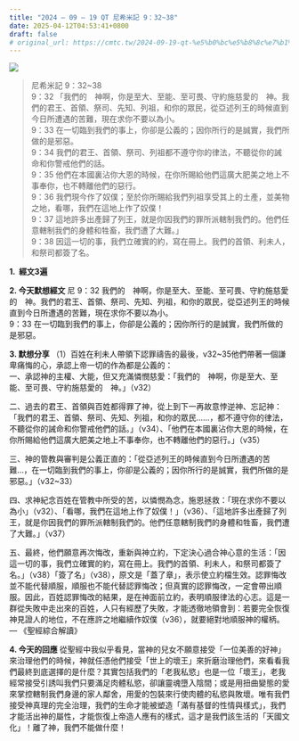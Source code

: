 ```yaml
---
title: "2024 – 09 – 19 QT 尼希米記 9：32~38"
date: 2025-04-12T04:53:41+0800
draft: false
# original_url: https://cmtc.tw/2024-09-19-qt-%e5%b0%bc%e5%b8%8c%e7%b1%b3%e8%a8%98-9%ef%bc%9a3238
---
```


![](/images/qt.jpg)
> 尼希米記 9：32\~38  
> 9：32 「我們的　神啊，你是至大、至能、至可畏、守約施慈愛的　神。我們的君王、首領、祭司、先知、列祖，和你的眾民，從亞述列王的時候直到今日所遭遇的苦難，現在求你不要以為小。  
> 9：33 在一切臨到我們的事上，你卻是公義的；因你所行的是誠實，我們所做的是邪惡。  
> 9：34 我們的君王、首領、祭司、列祖都不遵守你的律法，不聽從你的誡命和你警戒他們的話。  
> 9：35 他們在本國裏沾你大恩的時候，在你所賜給他們這廣大肥美之地上不事奉你，也不轉離他們的惡行。  
> 9：36 我們現今作了奴僕；至於你所賜給我們列祖享受其上的土產，並美物之地，看哪，我們在這地上作了奴僕！  
> 9：37 這地許多出產歸了列王，就是你因我們的罪所派轄制我們的。他們任意轄制我們的身體和牲畜，我們遭了大難。」  
> 9：38 因這一切的事，我們立確實的約，寫在冊上。我們的首領、利未人，和祭司都簽了名。

**1.  經文3遍**

**2. 今天默想經文**
尼 9：32 我們的　神啊，你是至大、至能、至可畏、守約施慈愛的　神。我們的君王、首領、祭司、先知、列祖，和你的眾民，從亞述列王的時候直到今日所遭遇的苦難，現在求你不要以為小。  
9：33 在一切臨到我們的事上，你卻是公義的；因你所行的是誠實，我們所做的是邪惡。

**3. 默想分享**
（1）百姓在利未人帶領下認罪禱告的最後，v32\~35他們帶著一個謙卑痛悔的心，承認上帝一切的作為都是公義的：  
一、承認神的主權、大能，但又充滿憐憫慈愛：「我們的　神啊，你是至大、至能、至可畏、守約施慈愛的　神。」（v32）

二、過去的君王、首領與百姓都得罪了神，從上到下一再故意悖逆神、忘記神：「我們的君王、首領、祭司、先知、列祖，和你的眾民……，都不遵守你的律法，不聽從你的誡命和你警戒他們的話。」（v34）、「他們在本國裏沾你大恩的時候，在你所賜給他們這廣大肥美之地上不事奉你，也不轉離他們的惡行。」（v35）

三、神的管教與審判是公義正直的：「從亞述列王的時候直到今日所遭遇的苦難…，在一切臨到我們的事上，你卻是公義的；因你所行的是誠實，我們所做的是邪惡。」（v32\~33）

四、求神紀念百姓在管教中所受的苦，以憐憫為念，施恩拯救：「現在求你不要以為小」（v32）、「看哪，我們在這地上作了奴僕！」（v36）、「這地許多出產歸了列王，就是你因我們的罪所派轄制我們的。他們任意轄制我們的身體和牲畜，我們遭了大難。」（v37）

五、最終，他們願意再次悔改，重新與神立約，下定決心過合神心意的生活：「因這一切的事，我們立確實的約，寫在冊上。我們的首領、利未人，和祭司都簽了名。」（v38）「簽了名」（v38），原文是「蓋了章」，表示使立約檔生效。認罪悔改並不能代替順服，順服也不能代替認罪悔改；但真實的認罪悔改，一定會帶出順服。因此，百姓認罪悔改的結果，是在神面前立約，表明順服律法的心志。這是一群從失敗中走出來的百姓，人只有經歷了失敗，才能透徹地領會到：若要完全恢復神見證人的地位，不在應許之地繼續作奴僕（v36），就要絕對地順服神的權柄。— 《聖經綜合解讀》

**4. 今天的回應**
從聖經中我似乎看見，當神的兒女不願意接受「一位美善的好神」來治理他們的時候，神就任憑他們接受「世上的壞王」來折磨治理他們，來看看我們最終到底選擇的是什麼？其實包括我們的「老我私慾」也是一位「壞王」，老我經常接受引誘叫我們只要滿足肉體私慾，卻讓靈魂墮入陰間；或是用扭曲變態的愛來掌控轄制我們身邊的家人鄰舍，用愛的包裝來行使肉體的私慾與敗壞。唯有我們接受神真理的完全治理，我們的生命才能被塑造「滿有基督的性情與樣式」，我們才能活出神的屬性，才能恢復上帝造人應有的樣式，這才是我們該生活的「天國文化」！離了神，我們不能做什麼！
